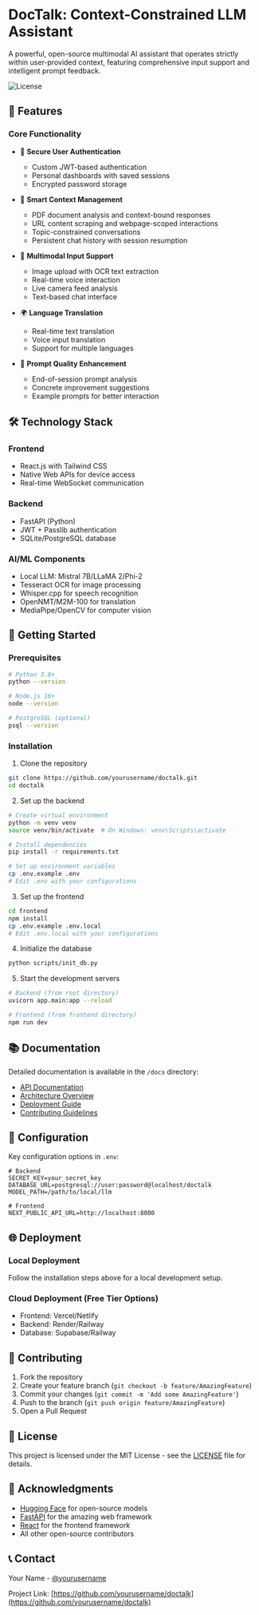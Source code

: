 # DocTalk: Context-Constrained LLM Assistant

A powerful, open-source multimodal AI assistant that operates strictly within user-provided context, featuring comprehensive input support and intelligent prompt feedback.

![License](https://img.shields.io/badge/license-MIT-blue.svg)

## 🌟 Features

### Core Functionality
- 🔐 **Secure User Authentication**
  - Custom JWT-based authentication
  - Personal dashboards with saved sessions
  - Encrypted password storage

- 💬 **Smart Context Management**
  - PDF document analysis and context-bound responses
  - URL content scraping and webpage-scoped interactions
  - Topic-constrained conversations
  - Persistent chat history with session resumption

- 📸 **Multimodal Input Support**
  - Image upload with OCR text extraction
  - Real-time voice interaction
  - Live camera feed analysis
  - Text-based chat interface

- 🌍 **Language Translation**
  - Real-time text translation
  - Voice input translation
  - Support for multiple languages

- 📝 **Prompt Quality Enhancement**
  - End-of-session prompt analysis
  - Concrete improvement suggestions
  - Example prompts for better interaction

## 🛠️ Technology Stack

### Frontend
- React.js with Tailwind CSS
- Native Web APIs for device access
- Real-time WebSocket communication

### Backend
- FastAPI (Python)
- JWT + Passlib authentication
- SQLite/PostgreSQL database

### AI/ML Components
- Local LLM: Mistral 7B/LLaMA 2/Phi-2
- Tesseract OCR for image processing
- Whisper.cpp for speech recognition
- OpenNMT/M2M-100 for translation
- MediaPipe/OpenCV for computer vision

## 🚀 Getting Started

### Prerequisites
```bash
# Python 3.8+
python --version

# Node.js 16+
node --version

# PostgreSQL (optional)
psql --version
```

### Installation

1. Clone the repository
```bash
git clone https://github.com/yourusername/doctalk.git
cd doctalk
```

2. Set up the backend
```bash
# Create virtual environment
python -m venv venv
source venv/bin/activate  # On Windows: venv\Scripts\activate

# Install dependencies
pip install -r requirements.txt

# Set up environment variables
cp .env.example .env
# Edit .env with your configurations
```

3. Set up the frontend
```bash
cd frontend
npm install
cp .env.example .env.local
# Edit .env.local with your configurations
```

4. Initialize the database
```bash
python scripts/init_db.py
```

5. Start the development servers
```bash
# Backend (from root directory)
uvicorn app.main:app --reload

# Frontend (from frontend directory)
npm run dev
```

## 📚 Documentation

Detailed documentation is available in the `/docs` directory:
- [API Documentation](docs/api.md)
- [Architecture Overview](docs/architecture.md)
- [Deployment Guide](docs/deployment.md)
- [Contributing Guidelines](docs/contributing.md)

## 🔧 Configuration

Key configuration options in `.env`:
```env
# Backend
SECRET_KEY=your_secret_key
DATABASE_URL=postgresql://user:password@localhost/doctalk
MODEL_PATH=/path/to/local/llm

# Frontend
NEXT_PUBLIC_API_URL=http://localhost:8000
```

## 🌐 Deployment

### Local Deployment
Follow the installation steps above for a local development setup.

### Cloud Deployment (Free Tier Options)
- Frontend: Vercel/Netlify
- Backend: Render/Railway
- Database: Supabase/Railway

## 🤝 Contributing

1. Fork the repository
2. Create your feature branch (`git checkout -b feature/AmazingFeature`)
3. Commit your changes (`git commit -m 'Add some AmazingFeature'`)
4. Push to the branch (`git push origin feature/AmazingFeature`)
5. Open a Pull Request

## 📄 License

This project is licensed under the MIT License - see the [LICENSE](LICENSE) file for details.

## 🙏 Acknowledgments

- [Hugging Face](https://huggingface.co/) for open-source models
- [FastAPI](https://fastapi.tiangolo.com/) for the amazing web framework
- [React](https://reactjs.org/) for the frontend framework
- All other open-source contributors

## 📞 Contact

Your Name - [@yourusername](https://twitter.com/yourusername)

Project Link: [https://github.com/yourusername/doctalk](https://github.com/yourusername/doctalk) 